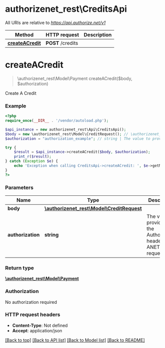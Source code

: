 # authorizenet_rest\CreditsApi

All URIs are relative to *https://api.authorize.net/v1*

Method | HTTP request | Description
------------- | ------------- | -------------
[**createACredit**](CreditsApi.md#createACredit) | **POST** /credits | 


# **createACredit**
> \authorizenet_rest\Model\Payment createACredit($body, $authorization)



Create A Credit

### Example
```php
<?php
require_once(__DIR__ . '/vendor/autoload.php');

$api_instance = new authorizenet_rest\Api\CreditsApi();
$body = new \authorizenet_rest\Model\CreditRequest(); // \authorizenet_rest\Model\CreditRequest | 
$authorization = "authorization_example"; // string | The value to provide in the Authorization header of ANET API request

try {
    $result = $api_instance->createACredit($body, $authorization);
    print_r($result);
} catch (Exception $e) {
    echo 'Exception when calling CreditsApi->createACredit: ', $e->getMessage(), PHP_EOL;
}
?>
```

### Parameters

Name | Type | Description  | Notes
------------- | ------------- | ------------- | -------------
 **body** | [**\authorizenet_rest\Model\CreditRequest**](../Model/CreditRequest.md)|  |
 **authorization** | **string**| The value to provide in the Authorization header of ANET API request | [optional]

### Return type

[**\authorizenet_rest\Model\Payment**](../Model/Payment.md)

### Authorization

No authorization required

### HTTP request headers

 - **Content-Type**: Not defined
 - **Accept**: application/json

[[Back to top]](#) [[Back to API list]](../../README.md#documentation-for-api-endpoints) [[Back to Model list]](../../README.md#documentation-for-models) [[Back to README]](../../README.md)

